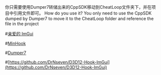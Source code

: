 你只需要使用Dumper7转储出来的CppSDK移动到CheatLoop文件夹下，并在项目中引用文件即可。
How do you use it? 
You only need to use the CppSDK dumped by Dumper7 to move it to the CheatLoop folder and reference the file in the project


#[亲爱的 ImGui](https://github.com/ocornut/imgui)

#[MinHook](https://github.com/TsudaKageyu/minhook)

#[Dumper7](https://github.com/Encryqed/Dumper-7)

#[https://github.com/DrNseven/D3D12-Hook-ImGui](https://github.com/DrNseven/D3D12-Hook-ImGui)

